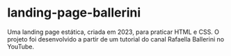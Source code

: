 # landing-page-ballerini
Uma landing page estática, criada em 2023, para praticar HTML e CSS. O projeto foi desenvolvido a partir de um tutorial do canal Rafaella Ballerini no YouTube.
